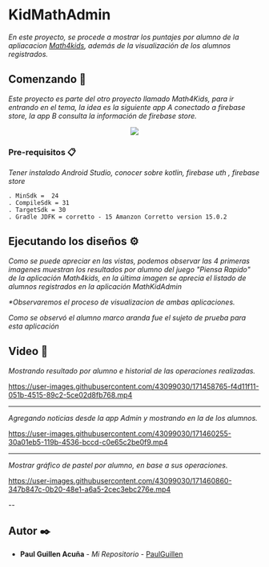 # KidMathAdmin

_En este proyecto, se procede a mostrar los puntajes por alumno de la apliacacion [Math4kids](https://github.com/PaulGuillen/KidMathKotlin), además de la visualización de los alumnos registrados._

## Comenzando 🚀

_Este proyecto es parte del otro proyecto llamado Math4Kids, para ir entrando en el tema, la idea es la siguiente app A conectado a firebase store, la app B consulta la información de firebase store._

<p align="center">
 <img src="https://i.postimg.cc/657WNgGJ/representacion.png"/>
</p>


### Pre-requisitos 📋

_Tener instalado Android Studio, conocer sobre kotlin, firebase uth , firebase store_

```
. MinSdk =  24
. CompileSdk = 31
. TargetSdk = 30
. Gradle JDFK = corretto - 15 Amanzon Corretto version 15.0.2
```

## Ejecutando los diseños ⚙️

_Como se puede apreciar en las vistas, podemos observar las 4 primeras imagenes muestran los resultados por alumno del juego "Piensa Rapido" de la aplicación Math4kids, en la última imagen se aprecia el listado de alumnos registrados en la aplicación MathKidAdmin_

<p align="center">

</p>

_*Observaremos el proceso de visualizacion de ambas aplicaciones._

<p align="center">

</p>

_Como se observó el alumno marco aranda fue el sujeto de prueba para esta aplicación_

## Video 📄

_*Mostrando resultado por alumno e historial de las operaciones realizadas.*_

https://user-images.githubusercontent.com/43099030/171458765-f4d11f11-051b-4515-89c2-5ce02d8fb768.mp4

---

_*Agregando noticias desde la app Admin y mostrando en la de los alumnos.*_


https://user-images.githubusercontent.com/43099030/171460255-30a01eb5-119b-4536-bccd-c0e65c2be0f9.mp4

---

_*Mostrar gráfico de pastel por alumno, en base a sus operaciones.*_

https://user-images.githubusercontent.com/43099030/171460860-347b847c-0b20-48e1-a6a5-2cec3ebc276e.mp4

--

## Autor ✒️

* **Paul Guillen Acuña** - *Mi Repositorio* - [PaulGuillen](https://github.com/PaulGuillen?tab=repositories)
